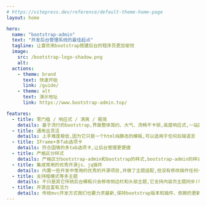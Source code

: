 ```yaml
---
# https://vitepress.dev/reference/default-theme-home-page
layout: home

hero:
  name: "bootstrap-admin"
  text: "开发后台管理系统的最佳起点"
  tagline: 让喜欢用bootstrap搭建后台的程序员更加愉悦
  image:
    src: /bootstrap-logo-shadow.png
    alt:
  actions:
    - theme: brand
      text: 快速开始
      link: /guide/
    - theme: alt
      text: 演示地址
      link: https://www.bootstrap-admin.top/

features:
  - title: 零门槛 / 响应式 / 清爽 / 极简
    details: 基于流行的bootstrap,界面整体简约、大气、流畅不卡顿,高度响应式,一站匹配手机、平板、pc
  - title: 通用且灵活
    details: 上手难度极低,因为它只是一个html纯静态的模板,可以适用于任何后端语言
  - title: IFrame+多Tab选项卡
    details: 符合国情的多tab选项卡,让后台管理更便捷
  - title: 严格区分样式
    details: 严格区分bootstrap-admin和bootstrap的样式,bootstrap-admin的样式都是以bsa开头，没有修改bootstrap底层样式,体验原汁原味的bootstrap
  - title: 集成常用的优秀开源js、jq插件
    details: 内置一些开发中常用的优秀的开源项目,并做了主题适配,但没有修改插件任何一行源码
  - title: 支持暗模式等多主题
    details: 不只是其它传统后台模板只会修改侧边栏和头部主题,它支持内容页主题同步(可关闭)
  - title: 开源且富有活力
    details: 传统mvc开发方式我们也要力求最新,保持bootstrap版本和插件、依赖的更新,获得最新特性以及插件的bug修复。
---
```


